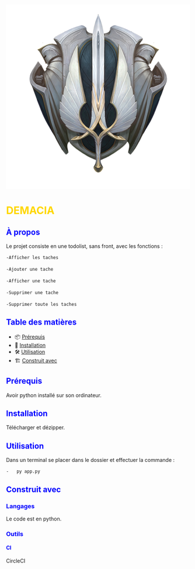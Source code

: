 ![Alt text](image/DemaciaCrest.png)

# <span style="color:gold;">DEMACIA

## <span style="color:blue;">À propos

Le projet consiste en une todolist, sans front, avec les fonctions :

    -Afficher les taches

    -Ajouter une tache

    -Afficher une tache

    -Supprimer une tache

    -Supprimer toute les taches



## <span style="color:blue;">Table des matières

- 📦 [Prérequis](#prérequis)
- 🚀 [Installation](#installation)
- 🛠️ [Utilisation](#utilisation)
- 🏗️ [Construit avec](#construit-avec)

## <span style="color:blue;">Prérequis

Avoir python installé sur son ordinateur.

## <span style="color:blue;">Installation

Télécharger et dézipper.

## <span style="color:blue;">Utilisation

Dans un terminal se placer dans le dossier et effectuer la commande :

    -   py app.py

## <span style="color:blue;">Construit avec

### <span style="color:blue;">Langages

Le code est en python.

### <span style="color:blue;">Outils

#### <span style="color:blue;">CI

CircleCI

